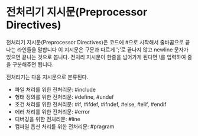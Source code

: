 # 전처리기 지시문(Preprocessor Directives)

전처리기 지시문(Preprocessor Directives)은 코드에 #으로 시작해서 줄바꿈으로 끝나는 라인들을 말합니다 이 지시문은 구문과 다르게 ';'로 끝나지 않고 newline 문자가 있으면 끝나는 것으로 봅니다. 전처리 지시문이 한줄을 넘어가게 된다면 \를 입력하여 줄을 구분해주면 됩니다.

전처리기는 다음 지시문으로 분류된다.

+ 파일 처리를 위한 전처리문: #include
+ 형태 정의를 위한 전처리문: #define, #undef
+ 조건 처리를 위한 전처리문: #if, #ifdef, #ifndef, #else, #elif, #endif
+ 에러 처리를 위한 전처리문: #error
+ 디버깅을 위한 전처리문: #line
+ 컴파일 옵션 처리를 위한 전처리문: #pragram
